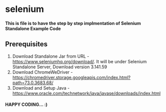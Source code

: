 # selenium

#### This is file is to have the step by step implmentation of Selenium Standalone Example Code

## Prerequisites
  1. Download Standalone Jar from URL -  https://www.seleniumhq.org/download/. It will be under Selenium Standalone Server, Download version 3.141.59
  2. Download ChromeWeDriver - https://chromedriver.storage.googleapis.com/index.html?path=73.0.3683.68/
  3. Download and Setup Java - https://www.oracle.com/technetwork/java/javase/downloads/index.html
  
#### HAPPY CODING... :)
